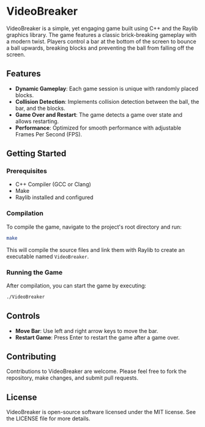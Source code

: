 # VideoBreaker

VideoBreaker is a simple, yet engaging game built using C++ and the Raylib graphics library. The game features a classic brick-breaking gameplay with a modern twist. Players control a bar at the bottom of the screen to bounce a ball upwards, breaking blocks and preventing the ball from falling off the screen.

## Features

- **Dynamic Gameplay**: Each game session is unique with randomly placed blocks.
- **Collision Detection**: Implements collision detection between the ball, the bar, and the blocks.
- **Game Over and Restart**: The game detects a game over state and allows restarting.
- **Performance**: Optimized for smooth performance with adjustable Frames Per Second (FPS).

## Getting Started

### Prerequisites

- C++ Compiler (GCC or Clang)
- Make
- Raylib installed and configured

### Compilation

To compile the game, navigate to the project's root directory and run:

```sh
make
```

This will compile the source files and link them with Raylib to create an executable named `VideoBreaker`.

### Running the Game

After compilation, you can start the game by executing:

```sh
./VideoBreaker
```

## Controls

- **Move Bar**: Use left and right arrow keys to move the bar.
- **Restart Game**: Press Enter to restart the game after a game over.

## Contributing

Contributions to VideoBreaker are welcome. Please feel free to fork the repository, make changes, and submit pull requests.

## License

VideoBreaker is open-source software licensed under the MIT license. See the LICENSE file for more details.